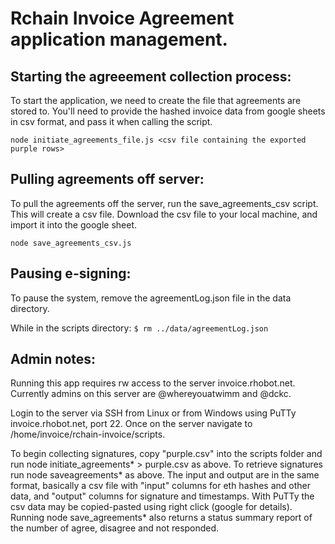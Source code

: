 # Rchain Invoice Agreement application management.


## Starting the agreeement collection process:

To start the application, we need to create the file that agreements are stored to. You'll need to provide the hashed invoice data from google sheets in csv format, and pass it when calling the script. 

``node initiate_agreements_file.js <csv file containing the exported purple rows>``


## Pulling agreements off server:

To pull the agreements off the server, run the save_agreements_csv script. This will create a csv file. Download the csv file to your local machine, and import it into the google sheet.

``node save_agreements_csv.js``



## Pausing e-signing:

To pause the system, remove the agreementLog.json file in the data directory.  

While in the scripts directory:
``$ rm ../data/agreementLog.json``


## Admin notes:

Running this app requires rw access to the server invoice.rhobot.net. Currently admins on this server are @whereyouatwimm and @dckc. 

Login to the server via SSH from Linux or from Windows using PuTTy invoice.rhobot.net, port 22. Once on the server navigate to /home/invoice/rchain-invoice/scripts. 

To begin collecting signatures, copy "purple.csv" into the scripts folder and run node initiate_agreements* > purple.csv as above. To retrieve signatures run node saveagreements* as above. The input and output are in the same format, basically a csv file with "input" columns for eth hashes and other data, and "output" columns for signature and timestamps. With PuTTy the csv data may be copied-pasted using right click (google for details). Running node save_agreements* also returns a status summary report of the number of agree, disagree and not responded. 



